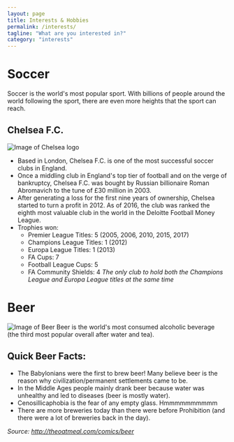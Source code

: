 ```yaml
---
layout: page
title: Interests & Hobbies
permalink: /interests/
tagline: "What are you interested in?"
category: "interests"
---
```

# Soccer
Soccer is the world's most popular sport. With billions of people around the world following the sport, there are even more heights that the sport can reach.
## Chelsea F.C. 
![Image of Chelsea logo](http://www.chelseafc.com/content/dam/cfc/menu-folders/Club/History/Badges/Club-Badges-Gallery/cfc-badge-2004-.jpg?raw=true)
* Based in London, Chelsea F.C. is one of the most successful soccer clubs in England.
* Once a middling club in England's top tier of football and on the verge of bankruptcy, Chelsea F.C. was bought by Russian billionaire Roman Abromavich to the tune of £30 million in 2003. 
* After generating a loss for the first nine years of ownership, Chelsea started to turn a profit in 2012. As of 2016, the club was ranked the eighth most valuable club in the world in the Deloitte Football Money League.
* Trophies won:
  * Premier League Titles: 5 (2005, 2006, 2010, 2015, 2017)
  * Champions League Titles: 1 (2012)
  * Europa League Titles: 1 (2013)
  * FA Cups: 7
  * Football League Cups: 5
  * FA Community Shields: 4
*The only club to hold both the Champions League and Europa League titles at the same time*

# Beer
![Image of Beer](http://www.menshealth.com/sites/menshealth.com/files/beer-main_0.jpg?raw=true)
Beer is the world's most consumed alcoholic beverage (the third most popular overall after water and tea).
## Quick Beer Facts:
  * The Babylonians were the first to brew beer! Many believe beer is the reason why civilization/permanent settlements came to be.
  * In the Middle Ages people mainly drank beer because water was unhealthy and led to diseases (beer is mostly water).
  * Cenosillicaphobia is the fear of any empty glass. Hmmmmmmmmmm
  * There are more breweries today than there were before Prohibition (and there were a lot of breweries back in the day). 

*Source: http://theoatmeal.com/comics/beer*